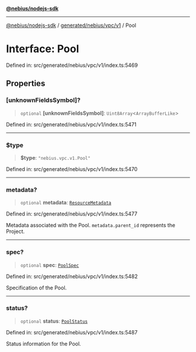 [**@nebius/nodejs-sdk**](../../../../../README.md)

***

[@nebius/nodejs-sdk](../../../../../README.md) / [generated/nebius/vpc/v1](../README.md) / Pool

# Interface: Pool

Defined in: src/generated/nebius/vpc/v1/index.ts:5469

## Properties

### \[unknownFieldsSymbol\]?

> `optional` **\[unknownFieldsSymbol\]**: `Uint8Array`\<`ArrayBufferLike`\>

Defined in: src/generated/nebius/vpc/v1/index.ts:5471

***

### $type

> **$type**: `"nebius.vpc.v1.Pool"`

Defined in: src/generated/nebius/vpc/v1/index.ts:5470

***

### metadata?

> `optional` **metadata**: [`ResourceMetadata`](../../../common/v1/interfaces/ResourceMetadata.md)

Defined in: src/generated/nebius/vpc/v1/index.ts:5477

Metadata associated with the Pool.
 `metadata.parent_id` represents the Project.

***

### spec?

> `optional` **spec**: [`PoolSpec`](PoolSpec.md)

Defined in: src/generated/nebius/vpc/v1/index.ts:5482

Specification of the Pool.

***

### status?

> `optional` **status**: [`PoolStatus`](PoolStatus.md)

Defined in: src/generated/nebius/vpc/v1/index.ts:5487

Status information for the Pool.
